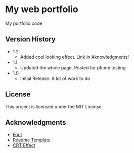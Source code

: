 # My web portfolio

My portfolio code

## Version History
* 1.2
    * Added cool looking effect. Link in Aknowledgments!
* 1.1
    * Updated the whole page. Posted for phone testing
* 1.0
    * Initial Release. A lot of work to do

## License

This project is licensed under the MIT License.

## Acknowledgments
* [Font](https://www.1001fonts.com/users/daltonmaag/)
* [Readme Template](https://gist.github.com/DomPizzie)
* [CRT Effect](https://aleclownes.com/2017/02/01/crt-display.html)